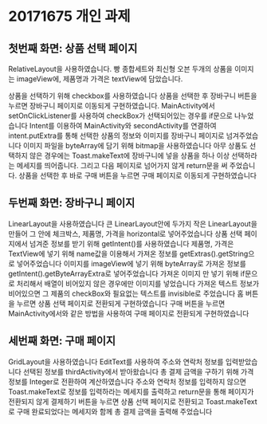 # 20171675 개인 과제 
## 첫번째 화면: 상품 선택 페이지
RelativeLayout을 사용하였습니다.
빵 종합세트와 최신형 오븐 두개의 상품을 이미지는 imageView에, 제품명과 가격은 textView에 담았습니다.

상품을 선택하기 위해 checkbox를 사용하였습니다
상품을 선택한 후 장바구니 버튼을 누르면 장바구니 페이지로 이동되게 구현하였습니다.
MainActivity에서 setOnClickListener를 사용하여 checkBox가 선택되어있는 경우를 if문으로 나누었습니다
Intent를 이용하여 MainActivity와 secondActivity를 연결하여 intent.putExtra를 통해 선택한 상품의 정보와 이미지를 장바구니 페이지로 넘겨주었습니다
이미지 파일을 byteArray에 담기 위해 bitmap을 사용하였습니다
아무 상품도 선택하지 않은 경우에는 Toast.makeText에 장바구니에 넣을 상품을 하나 이상 선택하라는 메세지를 띄어줍니다. 그리고 다음 페이지로 넘어가지 않게 return문을 써 주었습니다.
상품을 선택한 후 바로 구매 버튼을 누르면 구매 페이지로 이동되게 구현하였습니다

## 두번째 화면: 장바구니 페이지
LinearLayout을 사용하였습니다
큰 LinearLayout안에 두가지 작은 LinearLayout을 만들어 그 안에 체크박스, 제품명, 가격을 horizontal로 넣어주었습니다
상품 선택 페이지에서 넘겨준 정보를 받기 위해 getIntent()를 사용하였습니다
제품명, 가격은 TextView에 넣기 위해 name값을 이용해서 가져온 정보를 getExtras().getString으로 넣어주었습니다
이미지를 imageView에 넣기 위해 byteArray로 가져온 정보를 getIntent().getByteArrayExtra로 넣어주었습니다
가져온 이미지 만 넣기 위해 if문으로 처리해서 배열이 비어있지 않은 경우에만 이미지를 넣었습니다 
가져온 텍스트 정보가 비어있으면 그 제품의 checkBox와 필요없는 텍스트를 invisible로 주었습니다
홈 버튼을 누르면 상품 선택 페이지로 전환되게 구현하였습니다
구매 버튼을 누르면 MainActivity에서와 같은 방법을 사용하여 구매 페이지로 전환되게 구현하였습니다

## 세번째 화면: 구매 페이지
GridLayout을 사용하였습니다
EditText를 사용하여 주소와 연락처 정보를 입력받았습니다
선택된 정보를 thirdActivity에서 받아왔습니다
총 결제 금액을 구하기 위해 가격 정보를 Integer로 전환하여 계산하였습니다
주소와 연락처 정보를 입력하지 않으면 Toast.makeText로 정보를 입력하라는 메세지를 출력하고 return문을 통해 페이지가 전환되지 않게 
결제하기 버튼을 누르면 상품 선택 페이지로 전환되고 Toast.makeText로 구매 완료되었다는 메세지와 함께 총 결제 금액을 출력해 주었습니다
